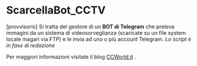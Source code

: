 # ScarcellaBot_CCTV

[provvisorio] Si tratta del gestore di un **BOT di Telegram** che preleva immagini da un sistema di videosorveglianza (scaricate su un file system locale magari via FTP) e le invia ad uno o più account Telegram.
_Lo script è in fase di redazione_

Per maggiori informazioni visitate il blog [CCWorld.it](http://www.ccworld.it/) .